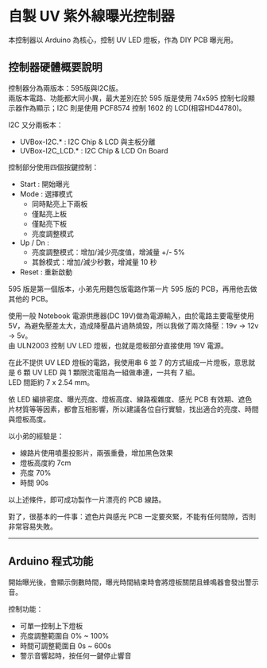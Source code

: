 # 自製 UV 紫外線曝光控制器
本控制器以 Arduino 為核心，控制 UV LED 燈板，作為 DIY PCB 曝光用。

## 控制器硬體概要說明
控制器分為兩版本：595版與I2C版。  
兩版本電路、功能都大同小異，最大差別在於 595 版是使用 74x595 控制七段顯示器作為顯示；I2C 則是使用 PCF8574 控制 1602 的 LCD(相容HD44780)。  

I2C 又分兩板本：
* UVBox-I2C.* : I2C Chip & LCD 與主板分離
* UVBox-I2C_LCD.* : I2C Chip & LCD On Board

控制部分使用四個按鍵控制：
* Start : 開始曝光
* Mode : 選擇模式  
    * 同時點亮上下兩板  
    * 僅點亮上板  
    * 僅點亮下板  
    * 亮度調整模式  
* Up / Dn :  
    * 亮度調整模式：增加/減少亮度值，增減量 +/- 5%
    * 其餘模式：增加/減少秒數，增減量 10 秒
* Reset : 重新啟動

595 版是第一個版本，小弟先用麵包版電路作第一片 595 版的 PCB，再用他去做其他的 PCB。

使用一般 Notebook 電源供應器(DC 19V)做為電源輸入，由於電路主要電壓使用 5V，為避免壓差太大，造成降壓晶片過熱燒毀，所以我做了兩次降壓：19v -> 12v -> 5v。  
由 ULN2003 控制 UV LED 燈板，也就是燈板部分直接使用 19V 電源。

在此不提供 UV LED 燈板的電路，我使用串 6 並 7 的方式組成一片燈板，意思就是 6 顆 UV LED 與 1 顆限流電阻為一組做串連，一共有 7 組。  
LED 間距約 7 x 2.54 mm。

依 LED 編排密度、曝光亮度、燈板高度、線路複雜度、感光 PCB 有效期、遮色片材質等等因素，都會互相影響，所以建議各位自行實驗，找出適合的亮度、時間與燈板高度。

以小弟的經驗是：
* 線路片使用噴墨投影片，兩張重疊，增加黑色效果
* 燈板高度約 7cm
* 亮度 70%
* 時間 90s

以上述條件，即可成功製作一片漂亮的 PCB 線路。

對了，很基本的一件事：遮色片與感光 PCB 一定要夾緊，不能有任何間隙，否則非常容易失敗。

***

## Arduino 程式功能
開始曝光後，會顯示倒數時間，曝光時間結束時會將燈板關閉且蜂鳴器會發出警示音。

控制功能：
* 可單一控制上下燈板
* 亮度調整範圍自 0% ~ 100%
* 時間可調整範圍自 0s ~ 600s
* 警示音響起時，按任何一鍵停止響音


